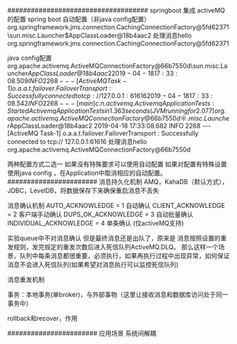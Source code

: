 ####################################
springboot 集成 activeMQ的配置
spring boot 自动配置（非java config配置）
org.springframework.jms.connection.CachingConnectionFactory@5fd62371\sun.misc.Launcher$AppClassLoader@18b4aac2
处理消息hello
org.springframework.jms.connection.CachingConnectionFactory@5fd62371


java config配置
org.apache.activemq.ActiveMQConnectionFactory@66b7550d\sun.misc.Launcher$AppClassLoader@18b4aac2
2019-04-18 17:33:08.509  INFO 2268 --- [ActiveMQ Task-1] o.a.a.t.failover.FailoverTransport       : Successfully connected to tcp://127.0.0.1:61616
2019-04-18 17:33:08.542  INFO 2268 --- [           main] c.n.activemq.ActivemqApplicationTests    : Started ActivemqApplicationTests in 1.363 seconds (JVM running for 2.077)
org.apache.activemq.ActiveMQConnectionFactory@66b7550d\sun.misc.Launcher$AppClassLoader@18b4aac2
2019-04-18 17:33:08.682  INFO 2268 --- [ActiveMQ Task-1] o.a.a.t.failover.FailoverTransport       : Successfully connected to tcp:// 127.0.0.1:61616
处理消息hello
org.apache.activemq.ActiveMQConnectionFactory@66b7550d

两种配置方式二选一
如果没有特殊要求可以使用自动配置
如果对配置有特殊设置使用java config ，在Application中取消相应的自动配置。
#######################
消息持久化机制
AMQ，KahaDB（默认方式），JDBC，LevelDB，将数据保存下来确保重启消息不丢失

消息确认机制
AUTO_ACKNOWLEDGE = 1    自动确认
CLIENT_ACKNOWLEDGE = 2    客户端手动确认
DUPS_OK_ACKNOWLEDGE = 3    自动批量确认
INDIVIDUAL_ACKNOWLEDGE = 4 单条确认 (仅activeMQ支持)

实验queue中不对消息确认 但是最终消息还是出队了，原来是 消息按照设置的重发规则，发完规定的重发次数后进入死信队列ActiveMQ.DLQ。
那么这样一个场景，队列中每条消息都很重要，必须执行，如果再执行过程中出现异常，如何保证消息不会进入死信队列(如果希望对消息执行可以监控死信队列)

消息重发机制

事务：本地事务(单broker)，与外部事物（这里让接收消息和数据库访问处于同一事务中）



rollback和recover，作用


#######################
应用场景
系统间解耦
